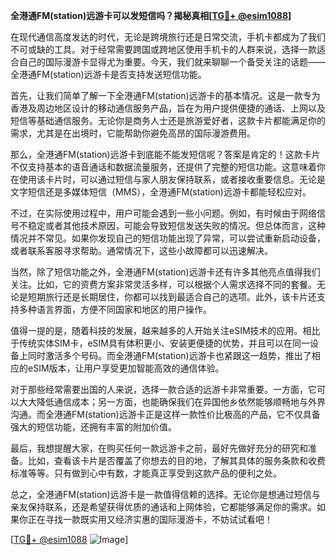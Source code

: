 **全港通FM(station)远游卡可以发短信吗？揭秘真相[[TG💪+ @esim1088](https://t.me/s/esim1088)]**

在现代通信高度发达的时代，无论是跨境旅行还是日常交流，手机卡都成为了我们不可或缺的工具。对于经常需要跨国或跨地区使用手机卡的人群来说，选择一款适合自己的国际漫游卡显得尤为重要。今天，我们就来聊聊一个备受关注的话题——全港通FM(station)远游卡是否支持发送短信功能。

首先，让我们简单了解一下全港通FM(station)远游卡的基本情况。这是一款专为香港及周边地区设计的移动通信服务产品，旨在为用户提供便捷的通话、上网以及短信等基础通信服务。无论你是商务人士还是旅游爱好者，这款卡片都能满足你的需求，尤其是在出境时，它能帮助你避免高昂的国际漫游费用。

那么，全港通FM(station)远游卡到底能不能发短信呢？答案是肯定的！这款卡片不仅支持基本的语音通话和数据流量服务，还提供了完整的短信功能。这意味着你在使用该卡片时，可以通过短信与家人朋友保持联系，或者接收重要信息。无论是文字短信还是多媒体短信（MMS），全港通FM(station)远游卡都能轻松应对。

不过，在实际使用过程中，用户可能会遇到一些小问题。例如，有时候由于网络信号不稳定或者其他技术原因，可能会导致短信发送失败的情况。但总体而言，这种情况并不常见。如果你发现自己的短信功能出现了异常，可以尝试重新启动设备，或者联系客服寻求帮助。通常情况下，这些小故障都可以迅速解决。

当然，除了短信功能之外，全港通FM(station)远游卡还有许多其他亮点值得我们关注。比如，它的资费方案非常灵活多样，可以根据个人需求选择不同的套餐。无论是短期旅行还是长期居住，你都可以找到最适合自己的选项。此外，该卡片还支持多种语言界面，方便不同国家和地区的用户操作。

值得一提的是，随着科技的发展，越来越多的人开始关注eSIM技术的应用。相比于传统实体SIM卡，eSIM具有体积更小、安装更便捷的优势，并且可以在同一设备上同时激活多个号码。而全港通FM(station)远游卡也紧跟这一趋势，推出了相应的eSIM版本，让用户享受更加智能高效的通信体验。

对于那些经常需要出国的人来说，选择一款合适的远游卡非常重要。一方面，它可以大大降低通信成本；另一方面，也能确保我们在异国他乡依然能够顺畅地与外界沟通。而全港通FM(station)远游卡正是这样一款性价比极高的产品，它不仅具备强大的短信功能，还拥有丰富的附加价值。

最后，我想提醒大家，在购买任何一款远游卡之前，最好先做好充分的研究和准备。比如，查看该卡片是否覆盖了你想去的目的地，了解其具体的服务条款和收费标准等等。只有做到心中有数，才能真正享受到这款产品的便利之处。

总之，全港通FM(station)远游卡是一款值得信赖的选择。无论你是想通过短信与亲友保持联系，还是希望获得优质的通话和上网体验，它都能够满足你的需求。如果你正在寻找一款既实用又经济实惠的国际漫游卡，不妨试试看吧！

[[TG💪+ @esim1088](https://t.me/s/esim1088) ![Image](https://i.postimg.cc/4NQfJmqS/Snipaste-2025-05-13-00-14-12.png)]